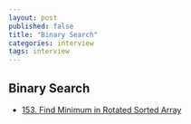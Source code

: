 ```yaml
---
layout: post
published: false
title: "Binary Search"
categories: interview
tags: interview 
---
```


## Binary Search

- [153. Find Minimum in Rotated Sorted Array](https://leetcode.com/problems/find-minimum-in-rotated-sorted-array/)